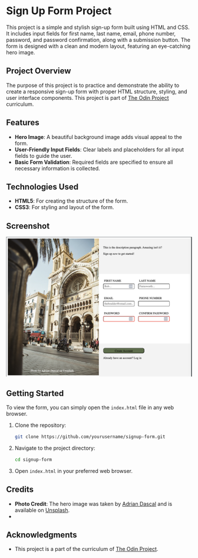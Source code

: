 # Sign Up Form Project

This project is a simple and stylish sign-up form built using HTML and CSS. It includes input fields for first name, last name, email, phone number, password, and password confirmation, along with a submission button. The form is designed with a clean and modern layout, featuring an eye-catching hero image.

## Project Overview

The purpose of this project is to practice and demonstrate the ability to create a responsive sign-up form with proper HTML structure, styling, and user interface components. This project is part of [The Odin Project](https://www.theodinproject.com/) curriculum.

## Features

- **Hero Image**: A beautiful background image adds visual appeal to the form.
- **User-Friendly Input Fields**: Clear labels and placeholders for all input fields to guide the user.
- **Basic Form Validation**: Required fields are specified to ensure all necessary information is collected.

## Technologies Used

- **HTML5**: For creating the structure of the form.
- **CSS3**: For styling and layout of the form.

## Screenshot

![Screenshot of the Sign Up Form](./sign-up-form.png)

## Getting Started

To view the form, you can simply open the `index.html` file in any web browser.

1. Clone the repository:
    ```sh
    git clone https://github.com/yourusername/signup-form.git
    ```
2. Navigate to the project directory:
    ```sh
    cd signup-form
    ```
3. Open `index.html` in your preferred web browser.

## Credits

- **Photo Credit**: The hero image was taken by [Adrian Dascal](https://unsplash.com/@adriandasc) and is available on [Unsplash](https://unsplash.com/).
- 
## Acknowledgments

- This project is a part of the curriculum of [The Odin Project](https://www.theodinproject.com/).
